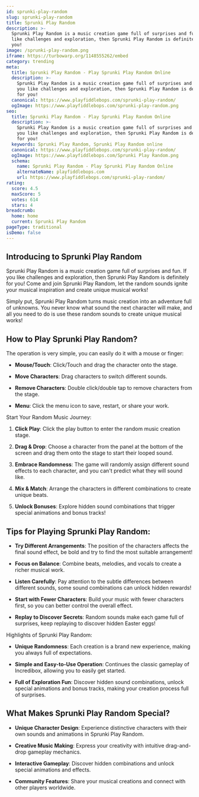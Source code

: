 ```yaml
---
id: sprunki-play-random
slug: sprunki-play-random
title: Sprunki Play Random
description: >-
  Sprunki Play Random is a music creation game full of surprises and fun. If you
  like challenges and exploration, then Sprunki Play Random is definitely for
  you!
image: /sprunki-play-random.png
iframe: https://turbowarp.org/1148555262/embed
category: trending
meta:
  title: Sprunki Play Random - Play Sprunki Play Random Online
  description: >-
    Sprunki Play Random is a music creation game full of surprises and fun. If
    you like challenges and exploration, then Sprunki Play Random is definitely
    for you!
  canonical: https://www.playfiddlebops.com/sprunki-play-random/
  ogImage: https://www.playfiddlebops.com/sprunki-play-random.png
seo:
  title: Sprunki Play Random - Play Sprunki Play Random Online
  description: >-
    Sprunki Play Random is a music creation game full of surprises and fun. If
    you like challenges and exploration, then Sprunki Play Random is definitely
    for you!
  keywords: Sprunki Play Random, Sprunki Play Random online
  canonical: https://www.playfiddlebops.com/sprunki-play-random/
  ogImage: https://www.playfiddlebops.com/Sprunki Play Random.png
  schema:
    name: Sprunki Play Random - Play Sprunki Play Random Online
    alternateName: playfiddlebops.com
    url: https://www.playfiddlebops.com/sprunki-play-random/
rating:
  score: 4.5
  maxScore: 5
  votes: 614
  stars: 4
breadcrumb:
  home: home
  current: Sprunki Play Random
pageType: traditional
isDemo: false
---
```


## Introducing to Sprunki Play Random

Sprunki Play Random is a music creation game full of surprises and fun. If you like challenges and exploration, then Sprunki Play Random is definitely for you! Come and join Sprunki Play Random, let the random sounds ignite your musical inspiration and create unique musical works!

Simply put, Sprunki Play Random turns music creation into an adventure full of unknowns. You never know what sound the next character will make, and all you need to do is use these random sounds to create unique musical works!

## How to Play Sprunki Play Random?

The operation is very simple, you can easily do it with a mouse or finger:

- **Mouse/Touch**: Click/Touch and drag the character onto the stage.

- **Move Characters**: Drag characters to switch different sounds.

- **Remove Characters**: Double click/double tap to remove characters from the stage.

- **Menu**: Click the menu icon to save, restart, or share your work.

Start Your Random Music Journey:

1. **Click Play**: Click the play button to enter the random music creation stage.

1. **Drag & Drop**: Choose a character from the panel at the bottom of the screen and drag them onto the stage to start their looped sound.

1. **Embrace Randomness**: The game will randomly assign different sound effects to each character, and you can't predict what they will sound like.

1. **Mix & Match**: Arrange the characters in different combinations to create unique beats.

1. **Unlock Bonuses**: Explore hidden sound combinations that trigger special animations and bonus tracks!

## Tips for Playing Sprunki Play Random:

- **Try Different Arrangements**: The position of the characters affects the final sound effect, be bold and try to find the most suitable arrangement!

- **Focus on Balance**: Combine beats, melodies, and vocals to create a richer musical work.

- **Listen Carefully**: Pay attention to the subtle differences between different sounds, some sound combinations can unlock hidden rewards!

- **Start with Fewer Characters**: Build your music with fewer characters first, so you can better control the overall effect.

- **Replay to Discover Secrets**: Random sounds make each game full of surprises, keep replaying to discover hidden Easter eggs!

Highlights of Sprunki Play Random:

- **Unique Randomness**: Each creation is a brand new experience, making you always full of expectations.

- **Simple and Easy-to-Use Operation**: Continues the classic gameplay of Incredibox, allowing you to easily get started.

- **Full of Exploration Fun**: Discover hidden sound combinations, unlock special animations and bonus tracks, making your creation process full of surprises.

## What Makes Sprunki Play Random Special?

- **Unique Character Design**: Experience distinctive characters with their own sounds and animations in Sprunki Play Random.

- **Creative Music Making**: Express your creativity with intuitive drag-and-drop gameplay mechanics.

- **Interactive Gameplay**: Discover hidden combinations and unlock special animations and effects.

- **Community Features**: Share your musical creations and connect with other players worldwide.
